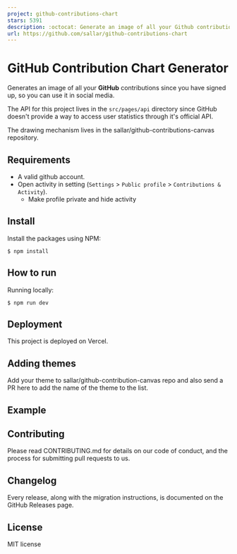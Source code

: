 ```yaml
---
project: github-contributions-chart
stars: 5391
description: :octocat: Generate an image of all your Github contributions
url: https://github.com/sallar/github-contributions-chart
---
```


GitHub Contribution Chart Generator
===================================

Generates an image of all your **GitHub** contributions since you have signed up, so you can use it in social media.

The API for this project lives in the `src/pages/api` directory since GitHub doesn't provide a way to access user statistics through it's official API.

The drawing mechanism lives in the sallar/github-contributions-canvas repository.

Requirements
------------

-   A valid github account.
-   Open activity in setting (`Settings` > `Public profile` > `Contributions & Activity`).
    -   Make profile private and hide activity

Install
-------

Install the packages using NPM:

```
$ npm install
```

How to run
----------

Running locally:

```
$ npm run dev
```

Deployment
----------

This project is deployed on Vercel.

Adding themes
-------------

Add your theme to sallar/github-contribution-canvas repo and also send a PR here to add the name of the theme to the list.

Example
-------

Contributing
------------

Please read CONTRIBUTING.md for details on our code of conduct, and the process for submitting pull requests to us.

Changelog
---------

Every release, along with the migration instructions, is documented on the GitHub Releases page.

License
-------

MIT license
